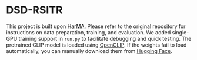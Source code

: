 # DSD-RSITR
This project is built upon [HarMA](https://github.com/seekerhuang/HarMA). Please refer to the original repository for instructions on data preparation, training, and evaluation. We added single-GPU training support in `run.py` to facilitate debugging and quick testing.
The pretrained CLIP model is loaded using [OpenCLIP](https://github.com/mlfoundations/open_clip). If the weights fail to load automatically, you can manually download them from [Hugging Face](https://huggingface.co/laion/CLIP-ViT-B-32-laion2B-s34B-b79K).
